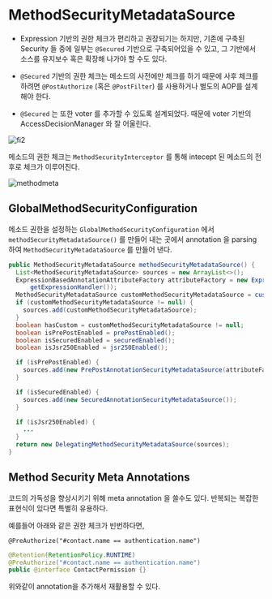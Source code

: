 # MethodSecurityMetadataSource

- Expression 기반의 권한 체크가 편리하고 권장되기는 하지만, 기존에 구축된 Security 들 중에 일부는 `@Secured` 기반으로 구축되어있을 수 있고, 그 기반에서 소스를 유지보수 혹은 확장해 나가야 할 수도 있다.

- `@Secured` 기반의 권한 체크는 메소드의 사전에만 체크를 하기 때문에 사후 체크를 하려면 `@PostAuthorize` (혹은 `@PostFilter`) 를 사용하거나 별도의 AOP를 설계해야 한다.
- `@Secured` 는 또한 voter 를 추가할 수 있도록 설계되었다. 때문에 voter 기반의 AccessDecisionManager 와 잘 어울린다.

![fi2](https://bluewind8791.github.io/assets/image/9-filtersecurityinterceptor-2.png)

메소드의 권한 체크는 `MethodSecurityInterceptor` 를 통해 intecept 된 메소드의 전후로 체크가 이루어진다.

![methodmeta](https://bluewind8791.github.io/assets/image/9-methodsecurity-metadatasource.png)

## GlobalMethodSecurityConfiguration

메소드 권한을 설정하는 `GlobalMethodSecurityConfiguration` 에서 `methodSecurityMetadataSource()` 를 만들어 내는 곳에서 annotation 을 parsing 하여 `MethodSecurityMetadataSource` 를 만들어 낸다.

```java
public MethodSecurityMetadataSource methodSecurityMetadataSource() {
  List<MethodSecurityMetadataSource> sources = new ArrayList<>();
  ExpressionBasedAnnotationAttributeFactory attributeFactory = new ExpressionBasedAnnotationAttributeFactory(
      getExpressionHandler());
  MethodSecurityMetadataSource customMethodSecurityMetadataSource = customMethodSecurityMetadataSource();
  if (customMethodSecurityMetadataSource != null) {
    sources.add(customMethodSecurityMetadataSource);
  }
  boolean hasCustom = customMethodSecurityMetadataSource != null;
  boolean isPrePostEnabled = prePostEnabled();
  boolean isSecuredEnabled = securedEnabled();
  boolean isJsr250Enabled = jsr250Enabled();

  if (isPrePostEnabled) {
    sources.add(new PrePostAnnotationSecurityMetadataSource(attributeFactory));
  }

  if (isSecuredEnabled) {
    sources.add(new SecuredAnnotationSecurityMetadataSource());
  }

  if (isJsr250Enabled) {
    ...
  }
  return new DelegatingMethodSecurityMetadataSource(sources);
}
```

## Method Security Meta Annotations

코드의 가독성을 향상시키기 위해 meta annotation 을 쓸수도 있다. 반복되는 복잡한 표현식이 있다면 특별히 유용하다.

예를들어 아래와 같은 권한 체크가 빈번하다면,

`@PreAuthorize("#contact.name == authentication.name")`

```java
@Retention(RetentionPolicy.RUNTIME)
@PreAuthorize("#contact.name == authentication.name")
public @interface ContactPermission {}
```

위와같이 annotation을 추가해서 재활용할 수 있다.